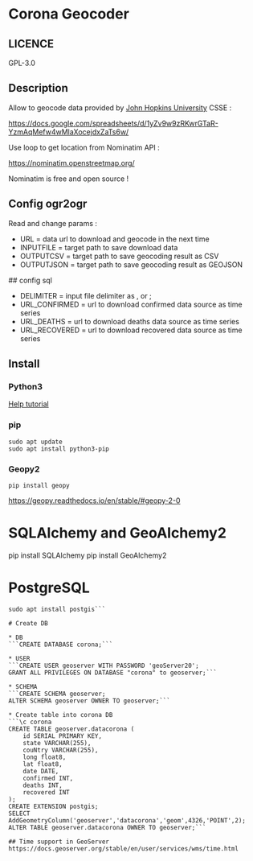 # Corona Geocoder

## LICENCE
GPL-3.0

## Description
Allow to geocode data provided by [John Hopkins University](https://systems.jhu.edu/) CSSE :

https://docs.google.com/spreadsheets/d/1yZv9w9zRKwrGTaR-YzmAqMefw4wMlaXocejdxZaTs6w/

Use loop to get location from Nominatim API :

https://nominatim.openstreetmap.org/

Nominatim is free and open source !

## Config ogr2ogr
Read and change params : 
* URL = data url to download and geocode in the next time
* INPUTFILE = target path to save download data
* OUTPUTCSV = target path to save geocoding result as CSV
* OUTPUTJSON = target path to save geocoding result as GEOJSON

## config sql
* DELIMITER = input file delimiter as , or ;
* URL_CONFIRMED = url to download confirmed data source as time series
* URL_DEATHS = url to download deaths data source as time series
* URL_RECOVERED = url to download recovered data source as time series

## Install

### Python3

[Help tutorial](https://www.digitalocean.com/community/tutorials/how-to-install-python-3-and-set-up-a-programming-environment-on-debian-10)

### pip
```
sudo apt update
sudo apt install python3-pip
```
### Geopy2
```
pip install geopy
```
https://geopy.readthedocs.io/en/stable/#geopy-2-0

# SQLAlchemy and GeoAlchemy2
pip install SQLAlchemy
pip install GeoAlchemy2

# PostgreSQL
```sudo apt install postgresql
sudo apt install postgis```

# Create DB

* DB
```CREATE DATABASE corona;```

* USER
```CREATE USER geoserver WITH PASSWORD 'geoServer20';
GRANT ALL PRIVILEGES ON DATABASE "corona" to geoserver;```

* SCHEMA
```CREATE SCHEMA geoserver;
ALTER SCHEMA geoserver OWNER TO geoserver;```

* Create table into corona DB
```\c corona
CREATE TABLE geoserver.datacorona (
	id SERIAL PRIMARY KEY,
	state VARCHAR(255),
	couNtry VARCHAR(255),
	long float8,
	lat float8,
	date DATE,
	confirmed INT,
	deaths INT,
	recovered INT
);
CREATE EXTENSION postgis;
SELECT AddGeometryColumn('geoserver','datacorona','geom',4326,'POINT',2);
ALTER TABLE geoserver.datacorona OWNER TO geoserver;```

## Time support in GeoServer
https://docs.geoserver.org/stable/en/user/services/wms/time.html

